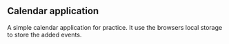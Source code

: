 ## Calendar application  

A simple calendar application for practice. It use the browsers local storage  
to store the added events.